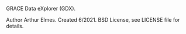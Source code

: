 GRACE Data eXplorer (GDX).

Author Arthur Elmes.
Created 6/2021.
BSD License, see LICENSE file for details.